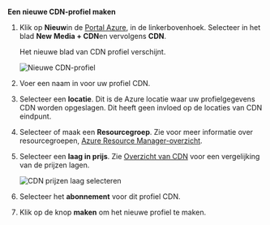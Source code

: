 **Een nieuwe CDN-profiel maken**

1. Klik op **Nieuw**in de [Portal Azure](https://portal.azure.com), in de linkerbovenhoek.  Selecteer in het blad **New** **Media + CDN**en vervolgens **CDN**.

    Het nieuwe blad van CDN profiel verschijnt.

    ![Nieuwe CDN-profiel](./media/cdn-create-profile/new-cdn-profile-include.png)

2. Voer een naam in voor uw profiel CDN.

3. Selecteer een **locatie**.  Dit is de Azure locatie waar uw profielgegevens CDN worden opgeslagen.  Dit heeft geen invloed op de locaties van CDN eindpunt.

4. Selecteer of maak een **Resourcegroep**.  Zie voor meer informatie over resourcegroepen, [Azure Resource Manager-overzicht](resource-group-overview.md#resource-groups).

5. Selecteer een **laag in prijs**.  Zie [Overzicht van CDN](cdn-overview.md#azure-cdn-features) voor een vergelijking van de prijzen lagen.
    
    ![CDN prijzen laag selecteren](./media/cdn-create-profile/cdn-choose-sku-include.png)

6. Selecteer het **abonnement** voor dit profiel CDN.

7. Klik op de knop **maken** om het nieuwe profiel te maken. 